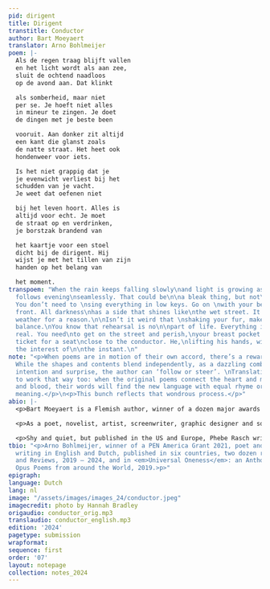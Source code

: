 ```yaml
---
pid: dirigent
title: Dirigent
transtitle: Conductor
author: Bart Moeyaert
translator: Arno Bohlmeijer
poem: |-
  Als de regen traag blijft vallen
  en het licht wordt als aan zee,
  sluit de ochtend naadloos
  op de avond aan. Dat klinkt

  als somberheid, maar niet
  per se. Je hoeft niet alles
  in mineur te zingen. Je doet
  de dingen met je beste been

  vooruit. Aan donker zit altijd
  een kant die glanst zoals
  de natte straat. Het heet ook
  hondenweer voor iets.

  Is het niet grappig dat je
  je evenwicht verliest bij het
  schudden van je vacht.
  Je weet dat oefenen niet

  bij het leven hoort. Alles is
  altijd voor echt. Je moet
  de straat op en verdrinken,
  je borstzak brandend van

  het kaartje voor een stoel
  dicht bij de dirigent. Hij
  wijst je met het tillen van zijn
  handen op het belang van

  het moment.
transpoem: "When the rain keeps falling slowly\nand light is growing as by the sea,\nmorning
  follows evening\nseamlessly. That could be\n\na bleak thing, but not\nnecessarily.
  You don’t need to \nsing everything in low keys. Go on \nwith your best leg\n\nin
  front. All darkness\nhas a side that shines like\nthe wet street. It’s called\nbeastly
  weather for a reason.\n\nIsn’t it weird that \nshaking your fur, makes you\nlose
  balance.\nYou know that rehearsal is no\n\npart of life. Everything is\nalways for
  real. You need\nto get on the street and perish,\nyour breast pocket glowing with\n\nthe
  ticket for a seat\nclose to the conductor. He,\nlifting his hands, will \nshow you
  the interest of\n\nthe instant.\n"
note: "<p>When poems are in motion of their own accord, there’s a rewarding interplay.
  While the shapes and contents blend independently, as a dazzling combination of
  intention and surprise, the author can ‘follow or steer’. \nTranslations are happy
  to work that way too: when the original poems connect the heart and mind, or flesh
  and blood, their words will find the new language with equal rhyme or rhythm and
  meaning.</p>\n<p>This bunch reflects that wondrous process.</p>"
abio: |-
  <p>Bart Moeyaert is a Flemish author, winner of a dozen major awards in various countries, former Antwerp’s poet laureate, and a widely acclaimed poet and novelist. He also writes song lyrics, plays, and screenplays for movies and television.</p>

  <p>As a poet, novelist, artist, screenwriter, graphic designer and song-text writer, Ted van Lieshout is an international phenomenon. So far he’s published ninety books and won twenty major prizes. There is no end to the variety of his themes and styles, from utterly playful to dead serious – or all at the same time: as funny as profound.</p>

  <p>Shy and quiet, but published in the US and Europe, Phebe Rasch writes novels and poetry, all in her very own way, pace, and level, for utter authenticity. Her third book is acclaimed in both Ukraine and Russia, the fourth appeared in 2022. Behind so-called simplicity, all kinds of depth can be found: literary, psychological, practical.</p>
tbio: "<p>Arno Bohlmeijer, winner of a PEN America Grant 2021, poet and novelist,
  writing in English and Dutch, published in six countries, two dozen renowned Journals
  and Reviews, 2019 – 2024, and in <em>Universal Oneness</em>: an Anthology of Magnum
  Opus Poems from around the World, 2019.>p>"
epigraph:
language: Dutch
lang: nl
image: "/assets/images/images_24/conductor.jpeg"
imagecredit: photo by Hannah Bradley
origaudio: conductor_orig.mp3
translaudio: conductor_english.mp3
edition: '2024'
pagetype: submission
wrapformat:
sequence: first
order: '07'
layout: notepage
collection: notes_2024
---
```


